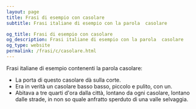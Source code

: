 ```yaml
---
layout: page
title: Frasi di esempio con casolare 
subtitle: Frasi italiane di esempio con la parola  casolare

og_title: Frasi di esempio con casolare 
og_description: Frasi italiane di esempio con la parola  casolare
og_type: website
permalink: /frasi/c/casolare.html
---
```


Frasi italiane di esempio contenenti la parola casolare:


- La porta di questo casolare dà sulla corte.
- Era in verità un casolare basso basso, piccolo e pulito, con un.
- Abitava a tre quarti d'ora dalla città, lontano da ogni casolare, lontano dalle strade, in non so quale anfratto sperduto di una valle selvaggia.
